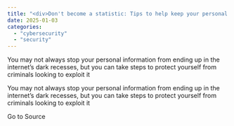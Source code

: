 ```yaml
---
title: "<div>Don't become a statistic: Tips to help keep your personal data off the dark web</div>"
date: 2025-01-03
categories: 
  - "cybersecurity"
  - "security"
---
```


You may not always stop your personal information from ending up in the internet’s dark recesses, but you can take steps to protect yourself from criminals looking to exploit it

You may not always stop your personal information from ending up in the internet’s dark recesses, but you can take steps to protect yourself from criminals looking to exploit it

Go to Source
